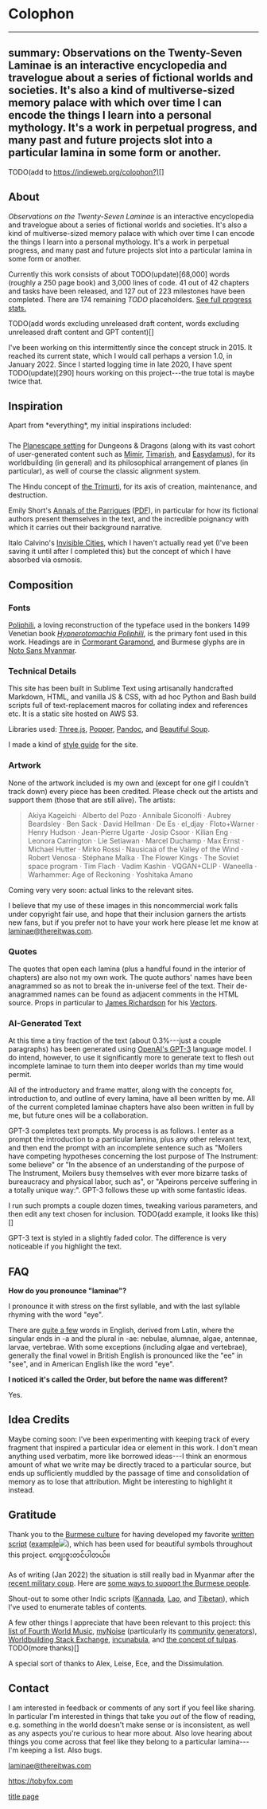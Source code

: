 # Colophon

---
summary: Observations on the Twenty-Seven Laminae is an interactive encyclopedia and travelogue about a series of fictional worlds and societies. It's also a kind of multiverse-sized memory palace with which over time I can encode the things I learn into a personal mythology. It's a work in perpetual progress, and many past and future projects slot into a particular lamina in some form or another.
---

TODO(add to https://indieweb.org/colophon?)[]

<style>
    #about.corner {
        display: none;
    }
    @media only screen and (min-width: 767px) {
        .too-short {
            margin-bottom: 1.5rem;
        }
    }
</style>

## About

*Observations on the Twenty-Seven Laminae* is an interactive encyclopedia and travelogue about a series of fictional worlds and societies. It's also a kind of multiverse-sized memory palace with which over time I can encode the things I learn into a personal mythology. It's a work in perpetual progress, and many past and future projects slot into a particular lamina in some form or another.

Currently this work consists of about TODO(update)[68,000] words (roughly a 250 page book) and 3,000 lines of code. 41 out of 42 chapters and tasks have been released, and 127 out of 223 milestones have been completed. There are 174 remaining *TODO* placeholders. <a href="progress">See full progress stats.</a>

TODO(add words excluding unreleased draft content, words excluding unreleased draft content and GPT content)[]

I've been working on this intermittently since the concept struck in 2015. It reached its current state, which I would call perhaps a version 1.0, in January 2022. Since I started logging time in late 2020, I have spent TODO(update)[290] hours working on this project---the true total is maybe twice that.

## Inspiration

<p class="too-short">Apart from *everything*, my initial inspirations included:</p>

The <a href="https://en.wikipedia.org/wiki/Planescape">Planescape setting</a> for Dungeons & Dragons (along with its vast cohort of user-generated content such as <a href="https://mimir.net/main.shtml">Mimir</a>, <a href="https://www.rilmani.org/timaresh/Main_Page">Timarish</a>, and <a href="http://easydamus.com/alignmentreal.html">Easydamus</a>), for its worldbuilding (in general) and its philosophical arrangement of planes (in particular), as well of course the classic alignment system.

The Hindu concept of <a href="https://en.wikipedia.org/wiki/Trimurti">the Trimurti</a>, for its axis of creation, maintenance, and destruction.

Emily Short's <a href="https://emshort.blog/2015/12/07/procjam-entries-nanogenmo-and-my-generated-generation-guidebook/">Annals of the Parrigues</a> (<a href="https://drive.google.com/file/d/0B97d5C256qbrOHFwSUhsZE4tU0k/view?usp=sharing">PDF</a>), in particular for how its fictional authors present themselves in the text, and the incredible poignancy with which it carries out their background narrative.

Italo Calvino's <a href="https://en.wikipedia.org/wiki/Invisible_Cities">Invisible Cities</a>, which I haven't actually read yet (I've been saving it until after I completed this) but the concept of which I have absorbed via osmosis.

## Composition

### Fonts

<a href="http://www.studiodilena.com/en/2305.html">Poliphili</a>, a loving reconstruction of the typeface used in the bonkers 1499 Venetian book *<a href="https://en.wikipedia.org/wiki/Hypnerotomachia_Poliphili" style="font-feature-settings: 'dlig' 1, 'swsh' 1;">Hypnerotomachia Poliphili</a>*, is the primary font used in this work. Headings are in <a href="https://fonts.google.com/specimen/Cormorant+Garamond">Cormorant Garamond</a>, and Burmese glyphs are in <a href="https://fonts.google.com/noto/specimen/Noto+Sans+Myanmar">Noto Sans Myanmar</a>.

### Technical Details

This site has been built in Sublime Text using artisanally handcrafted Markdown, HTML, and vanilla JS & CSS, with ad hoc Python and Bash build scripts full of text-replacement macros for collating index and references etc. It is a static site hosted on AWS S3.

Libraries used: <a href="https://threejs.org/">Three.js</a>, <a href="https://popper.js.org/">Popper</a>, <a href="https://pandoc.org/">Pandoc</a>, and <a href="https://www.crummy.com/software/BeautifulSoup/">Beautiful Soup</a>.

I made a kind of <a href="e-styleguide">style guide</a> for the site.

### Artwork

None of the artwork included is my own and (except for one gif I couldn't track down) every piece has been credited. Please check out the artists and support them (those that are still alive). The artists:

> Akiya Kageichi &middot; Alberto del Pozo &middot; Annibale Siconolfi &middot; Aubrey Beardsley &middot; Ben Sack &middot; David Hellman &middot; De Es &middot; el_djay &middot; Floto+Warner &middot; Henry Hudson &middot; Jean-Pierre Ugarte &middot; Josip Csoor &middot; Kilian Eng &middot; Leonora Carrington &middot; Lie Setiawan &middot; Marcel Duchamp &middot; Max Ernst &middot; Michael Hutter &middot; Mirko Rossi &middot; Nausicaä of the Valley of the Wind &middot; Robert Venosa &middot; Stéphane Malka &middot; The Flower Kings &middot; The Soviet space program &middot; Tim Flach &middot; Vadim Kashin &middot; VQGAN+CLIP &middot; Waneella &middot; Warhammer: Age of Reckoning &middot; Yoshitaka Amano

Coming very very soon: actual links to the relevant sites.

I believe that my use of these images in this noncommercial work falls under copyright fair use, and hope that their inclusion garners the artists new fans, but if you prefer not to have your work here please let me know at <a href="mailto:laminae@thereitwas.com">laminae@thereitwas.com</a>.

### Quotes

The quotes that open each lamina (plus a handful found in the interior of chapters) are also not my own work. The quote authors' names have been anagrammed so as not to break the in-universe feel of the text. Their de-anagrammed names can be found as adjacent comments in the HTML source. Props in particular to <a href="https://en.wikipedia.org/wiki/James_Richardson_(poet)">James Richardson</a> for his <a href="https://www.coppercanyonpress.org/books/vectors-by-james-richardson/">Vectors</a>.

### AI-Generated Text

At this time a tiny fraction of the text (about 0.3%---just a couple paragraphs) has been generated using <a href="https://openai.com/blog/gpt-3-apps/">OpenAI's GPT-3</a> language model. I do intend, however, to use it significantly more to generate text to flesh out incomplete laminae to turn them into deeper worlds than my time would permit.

All of the introductory and frame matter, along with the concepts for, introduction to, and outline of every lamina, have all been written by me. All of the current completed laminae chapters have also been written in full by me, but future ones will be a collaboration.

GPT-3 completes text prompts. My process is as follows. I enter as a prompt the introduction to a particular lamina, plus any other relevant text, and then end the prompt with an incomplete sentence such as "Moilers have competing hypotheses concerning the lost purpose of The Instrument: some believe" or "In the absence of an understanding of the purpose of The Instrument, Moilers busy themselves with ever more bizarre tasks of bureaucracy and physical labor, such as", or "Apeirons perceive suffering in a totally unique way:". GPT-3 follows these up with some fantastic ideas.

I run such prompts a couple dozen times, tweaking various parameters, and then edit any text chosen for inclusion. TODO(add example, it looks like this)[]

GPT-3 text is <gpt>styled in a slightly faded color</gpt>. The difference is very noticeable if you highlight the text.

## FAQ

<div></div><!-- prevent drop caps -->

**How do you pronounce "laminae"?**

I pronounce it with stress on the first syllable, and with the last syllable rhyming with the word "eye".

There are <a href="https://en.wiktionary.org/wiki/Category:English_irregular_plurals_ending_in_%22-ae%22">quite a few</a> words in English, derived from Latin, where the singular ends in -a and the plural in -ae: nebulae, alumnae, algae, antennae, larvae, vertebrae. With some exceptions (including algae and vertebrae), generally the final vowel in British English is pronounced like the "ee" in "see", and in American English like the word "eye".

**I noticed it's called the <span class="guild-term">Order</span>, but before the name was different?**

Yes.

## Idea Credits

<!-- "Nothing you create is ultimately your own, yet all of it is you. Your imagination, it seems to me, is mostly an accidental dance between collected memory and influence, and is not intrinsic to you, rather it is a construction that awaits spiritual ignition." Nick Cave -->

Maybe coming soon: I've been experimenting with keeping track of every fragment that inspired a particular idea or element in this work. I don't mean anything used verbatim, more like borrowed ideas---I think an enormous amount of what we write may be directly traced to a particular source, but ends up sufficiently muddled by the passage of time and consolidation of memory as to lose that attribution. Might be interesting to highlight it instead.

<!-- this works collects everything i come across -->

## Gratitude

Thank you to the <a href="https://en.wikipedia.org/wiki/Culture_of_Myanmar">Burmese culture</a> for having developed my favorite <a href="https://en.wikipedia.org/wiki/Burmese_script">written script</a> (<span class="tooltip-wrap"><a href="https://en.wikipedia.org/wiki/Burmese_script" class="tooltip-anchor">example<span class="tooltip"><img src="images/burmese-script.jpg" style="max-width: 90vw; max-height: 60vh" /></span></a></span>), which has been used for beautiful symbols throughout this project. <span class="glyph">ကျေးဇူးတင်ပါတယ်။</span>

As of writing (Jan 2022) the situation is still really bad in Myanmar after the <a href="https://en.wikipedia.org/wiki/2021_Myanmar_coup_d%27%C3%A9tat">recent military coup</a>. Here are <a href="https://www.insider.com/ways-help-anti-coup-protesters-myanmar-right-now-2021-4">some ways to support the Burmese people</a>.

Shout-out to some other Indic scripts (<a href="https://en.wikipedia.org/wiki/Kannada_script">Kannada</a>, <a href="https://en.wikipedia.org/wiki/Lao_script">Lao</a>, and <a href="https://en.wikipedia.org/wiki/Tibetan_script">Tibetan</a>), which I've used to enumerate tables of contents.

A few other things I appreciate that have been relevant to this project: this <a href="https://rateyourmusic.com/list/mkrasna/fourth_world_music/">list of Fourth World Music</a>, <a href="https://mynoise.net/">myNoise</a> (particularly its <a href="https://mynoise.net/Community/">community generators</a>), <a href="https://worldbuilding.stackexchange.com/">Worldbuilding Stack Exchange</a>, <a href="https://en.wikipedia.org/wiki/Incunable">incunabula</a>, and <a href="https://en.wikipedia.org/wiki/Tulpa">the concept of tulpas</a>. TODO(more thanks)[]

A special sort of thanks to Alex, Leise, Ece, and the Dissimulation.

## Contact

I am interested in feedback or comments of any sort if you feel like sharing. In particular I'm interested in things that take you *out* of the flow of reading, e.g. something in the world doesn't make sense or is inconsistent, as well as any aspects you're curious to hear more about. Also love hearing about things you come across that feel like they belong to a particular lamina---I'm keeping a list. Also bugs.

<a href="mailto:laminae@thereitwas.com">laminae@thereitwas.com</a>

<a href="https://tobyfox.com" target="_blank">https://tobyfox.com</a>


<div class="shortcuts corner"><a href="./">title page</a></div>

<script>
    Array.from(document.querySelectorAll("a")).forEach((a) => {
        if (! a.href.includes(document.location.host)) {
            a.target = "_blank";
        }
    });
</script>